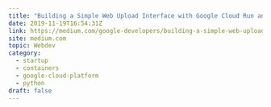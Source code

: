 ```yaml
---
title: "Building a Simple Web Upload Interface with Google Cloud Run and Cloud Storage"
date: 2019-11-19T16:54:31Z
link: https://medium.com/google-developers/building-a-simple-web-upload-interface-with-google-cloud-run-and-cloud-storage-eba0a97edc7b?source=rss----2e5ce7f173a5---4&utm_medium=RSS&utm_source=hune
site: medium.com
topic: Webdev
category:
  - startup
  - containers
  - google-cloud-platform
  - python
draft: false
---
```

